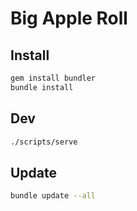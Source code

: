 # Big Apple Roll

## Install

```sh
gem install bundler
bundle install
```

## Dev

```sh
./scripts/serve
```

## Update

```sh
bundle update --all
```
